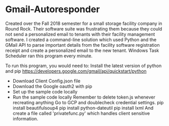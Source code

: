 # Gmail-Autoresponder
Created over the Fall 2018 semester for a small storage facility company in Round Rock. 
Their software suite was frustrating them because they could not send a personalized email to tenants with their facility management software. 
I created a command-line solution which used Python and the GMail API to parse important details from the facility software registration receipt 
and create a personalized email to the new tenant. 
Windows Task Scheduler ran this program every minute.

To run this program, you would need to:
Install the latest version of python and pip
https://developers.google.com/gmail/api/quickstart/python
* Download Client Config.json file
* Download the Google oauth2 with pip
* Set up the sample code locally
* Run the sample code  locally
Remember to delete token.js whenever recreating anything
Go to GCP and doublecheck credential settings.
pip install beautifulsoup4
pip install python-dateutil
pip install lxml
And create a file called 'privatefunc.py' which handles client sensitive information.
